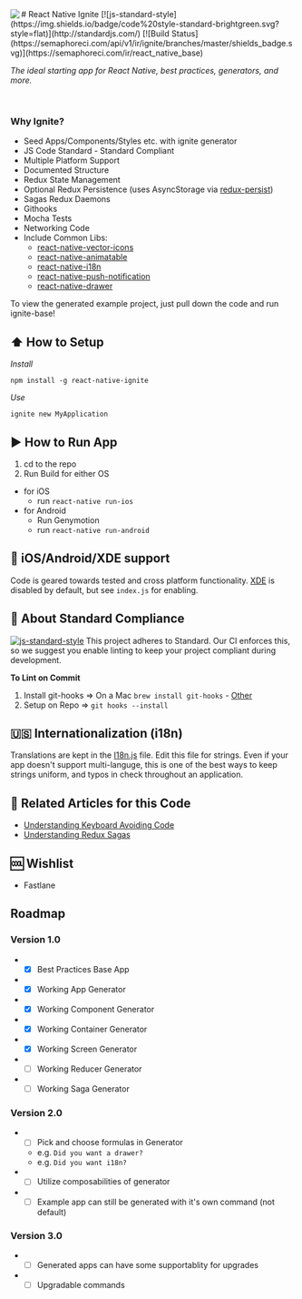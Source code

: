 <img align=left src="https://raw.githubusercontent.com/infinitered/ignite/master/_art/ignite.png">
#  React Native Ignite
[![js-standard-style](https://img.shields.io/badge/code%20style-standard-brightgreen.svg?style=flat)](http://standardjs.com/) [![Build Status](https://semaphoreci.com/api/v1/ir/ignite/branches/master/shields_badge.svg)](https://semaphoreci.com/ir/react_native_base)

_The ideal starting app for React Native, best practices, generators, and more._

<br/>

### Why Ignite?
* Seed Apps/Components/Styles etc. with ignite generator
* JS Code Standard - Standard Compliant
* Multiple Platform Support
* Documented Structure
* Redux State Management
* Optional Redux Persistence (uses AsyncStorage via [redux-persist](https://github.com/rt2zz/redux-persist))
* Sagas Redux Daemons
* Githooks
* Mocha Tests
* Networking Code
* Include Common Libs:
  * [react-native-vector-icons](https://github.com/oblador/react-native-vector-icons)
  * [react-native-animatable](https://github.com/oblador/react-native-animatable)
  * [react-native-i18n](https://github.com/AlexanderZaytsev/react-native-i18n)
  * [react-native-push-notification](https://github.com/zo0r/react-native-push-notification)
  * [react-native-drawer](https://github.com/root-two/react-native-drawer)

To view the generated example project, just pull down the code and run ignite-base!

## :arrow_up: How to Setup

*Install*

`npm install -g react-native-ignite`

*Use*

`ignite new MyApplication`

## :arrow_forward: How to Run App

1. cd to the repo
2. Run Build for either OS
  * for iOS
    * run `react-native run-ios`
  * for Android
    * Run Genymotion
    * run `react-native run-android`

## :iphone: iOS/Android/XDE support
Code is geared towards tested and cross platform functionality. [XDE](https://exponentjs.com/) is disabled by default, but see `index.js` for enabling.

## :no_entry_sign: About Standard Compliance

[![js-standard-style](https://cdn.rawgit.com/feross/standard/master/badge.svg)](https://github.com/feross/standard)
This project adheres to Standard.  Our CI enforces this, so we suggest you enable linting to keep your project compliant during development.

**To Lint on Commit**

1. Install git-hooks => On a Mac `brew install git-hooks` - [Other](https://github.com/icefox/git-hooks/)
2. Setup on Repo => `git hooks --install`

## :us: Internationalization (i18n)
Translations are kept in the [I18n.js](https://github.com/infinitered/react_native_base/blob/master/App/I18n/I18n.js) file.  Edit this file for strings.  Even if your app doesn't support multi-languge, this is one of the best ways to keep strings uniform, and typos in check throughout an application.

## :open_file_folder: Related Articles for this Code
* [Understanding Keyboard Avoiding Code](https://shift.infinite.red/avoiding-the-keyboard-in-react-native-56d05b9a1e81#.s4bzjlc7l)
* [Understanding Redux Sagas](https://shift.infinite.red/using-redux-saga-to-simplify-your-growing-react-native-codebase-2b8036f650de#.2o2rmz888)

## :cool: Wishlist
* Fastlane

## Roadmap
### Version 1.0
* - [x] Best Practices Base App
* - [x] Working App Generator
* - [x] Working Component Generator
* - [x] Working Container Generator
* - [x] Working Screen Generator
* - [ ] Working Reducer Generator
* - [ ] Working Saga Generator

### Version 2.0
* - [ ] Pick and choose formulas in Generator
  * e.g. `Did you want a drawer?`
  * e.g. `Did you want i18n?`
* - [ ] Utilize composabilities of generator
* - [ ] Example app can still be generated with it's own command (not default)

### Version 3.0
* - [ ] Generated apps can have some supportablity for upgrades
* - [ ] Upgradable commands
